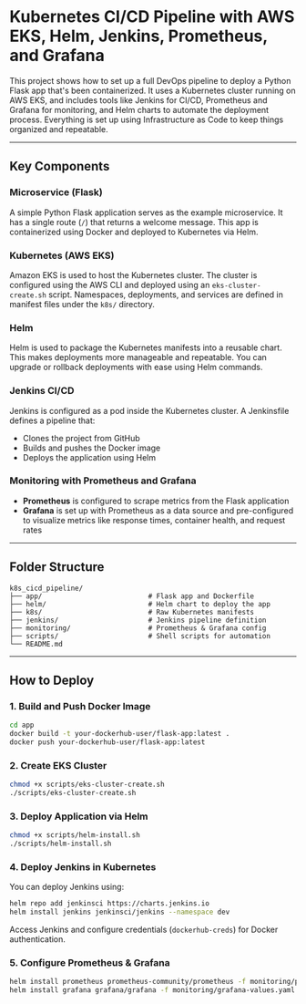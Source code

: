 
# Kubernetes CI/CD Pipeline with AWS EKS, Helm, Jenkins, Prometheus, and Grafana

This project shows how to set up a full DevOps pipeline to deploy a Python Flask app that's been containerized. It uses a Kubernetes cluster running on AWS EKS, and includes tools like Jenkins for CI/CD, Prometheus and Grafana for monitoring, and Helm charts to automate the deployment process. Everything is set up using Infrastructure as Code to keep things organized and repeatable.

---

## Key Components

### Microservice (Flask)
A simple Python Flask application serves as the example microservice. It has a single route (`/`) that returns a welcome message. This app is containerized using Docker and deployed to Kubernetes via Helm.

### Kubernetes (AWS EKS)
Amazon EKS is used to host the Kubernetes cluster. The cluster is configured using the AWS CLI and deployed using an `eks-cluster-create.sh` script. Namespaces, deployments, and services are defined in manifest files under the `k8s/` directory.

### Helm
Helm is used to package the Kubernetes manifests into a reusable chart. This makes deployments more manageable and repeatable. You can upgrade or rollback deployments with ease using Helm commands.

### Jenkins CI/CD
Jenkins is configured as a pod inside the Kubernetes cluster. A Jenkinsfile defines a pipeline that:
- Clones the project from GitHub
- Builds and pushes the Docker image
- Deploys the application using Helm

### Monitoring with Prometheus and Grafana
- **Prometheus** is configured to scrape metrics from the Flask application
- **Grafana** is set up with Prometheus as a data source and pre-configured to visualize metrics like response times, container health, and request rates

---

## Folder Structure

```
k8s_cicd_pipeline/
├── app/                          # Flask app and Dockerfile
├── helm/                         # Helm chart to deploy the app
├── k8s/                          # Raw Kubernetes manifests
├── jenkins/                      # Jenkins pipeline definition
├── monitoring/                   # Prometheus & Grafana config
├── scripts/                      # Shell scripts for automation
└── README.md
```

---

##  How to Deploy

### 1. Build and Push Docker Image
```bash
cd app
docker build -t your-dockerhub-user/flask-app:latest .
docker push your-dockerhub-user/flask-app:latest
```

### 2. Create EKS Cluster
```bash
chmod +x scripts/eks-cluster-create.sh
./scripts/eks-cluster-create.sh
```

### 3. Deploy Application via Helm
```bash
chmod +x scripts/helm-install.sh
./scripts/helm-install.sh
```

### 4. Deploy Jenkins in Kubernetes
You can deploy Jenkins using:
```bash
helm repo add jenkinsci https://charts.jenkins.io
helm install jenkins jenkinsci/jenkins --namespace dev
```
Access Jenkins and configure credentials (`dockerhub-creds`) for Docker authentication.

### 5. Configure Prometheus & Grafana
```bash
helm install prometheus prometheus-community/prometheus -f monitoring/prometheus-values.yaml --namespace dev
helm install grafana grafana/grafana -f monitoring/grafana-values.yaml --namespace dev
```
